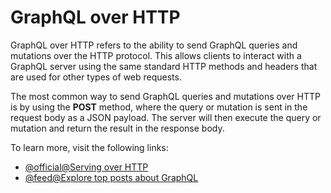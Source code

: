 # GraphQL over HTTP

GraphQL over HTTP refers to the ability to send GraphQL queries and mutations over the HTTP protocol. This allows clients to interact with a GraphQL server using the same standard HTTP methods and headers that are used for other types of web requests.

The most common way to send GraphQL queries and mutations over HTTP is by using the **POST** method, where the query or mutation is sent in the request body as a JSON payload. The server will then execute the query or mutation and return the result in the response body.

To learn more, visit the following links:

- [@official@Serving over HTTP](https://graphql.org/learn/serving-over-http/)
- [@feed@Explore top posts about GraphQL](https://app.daily.dev/tags/graphql?ref=roadmapsh)
